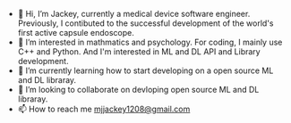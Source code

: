- 👋 Hi, I’m Jackey, currently a medical device software engineer. Previously, I contibuted to the successful development of the world's first active capsule endoscope.
- 👀 I’m interested in mathmatics and psychology. For coding, I mainly use C++ and Python. And I'm interested in ML and DL API and Library development. 
- 🌱 I’m currently learning how to start developing on a open source ML and DL libraray. 
- 💞️ I’m looking to collaborate on devloping open source ML and DL libraray.
- 📫 How to reach me mjjackey1208@gmail.com
